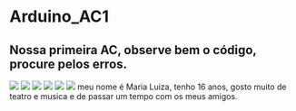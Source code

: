 # Arduino_AC1
## Nossa primeira AC, observe bem o código, procure pelos erros.


![](https://github.com/winx-2RA/Arduino_AC1/blob/main/37fd6f33-93e4-431d-9bdd-1c44a0e315a2.jfif)
![](https://github.com/winx-2RA/Arduino_AC1/blob/main/5ca9726a-1a19-4aec-8993-5c28628b1f21.jfif)
![](https://github.com/winx-2RA/Arduino_AC1/blob/main/41e90df1-694f-4371-8adb-3810a58da151.jfif)
![](https://github.com/winx-2RA/Arduino_AC1/blob/main/6980b2ed-b6eb-4344-8a9d-65878a677836.jfif)
![](https://github.com/winx-2RA/Arduino_AC1/blob/main/6e39a93d-61d3-448a-85af-1e1964fbcf02.jfif)
![](https://github.com/winx-2RA/Arduino_AC1/blob/main/89beacaa-5c08-446a-8071-cecbd023e550.jfif)
meu nome é Maria Luiza, tenho 16 anos, gosto muito de teatro e musica e de passar um tempo com os meus amigos.
